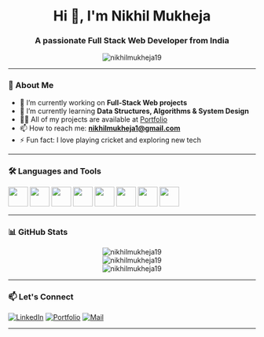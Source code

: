<h1 align="center">Hi 👋, I'm Nikhil Mukheja</h1>
<h3 align="center">A passionate Full Stack Web Developer from India</h3>

<p align="center">
  <img src="https://komarev.com/ghpvc/?username=nikhilmukheja19&label=Profile%20views&color=0e75b6&style=flat" alt="nikhilmukheja19" />
</p>

---

### 💫 About Me

- 🔭 I’m currently working on **Full-Stack Web projects**
- 🌱 I’m currently learning **Data Structures, Algorithms & System Design**
- 👨‍💻 All of my projects are available at [Portfolio](https://your-portfolio-link.com)
- 📫 How to reach me: **nikhilmukheja1@gmail.com**
- ⚡ Fun fact: I love playing cricket and exploring new tech

---

### 🛠️ Languages and Tools

<p align="left"> 
  <img src="https://cdn.jsdelivr.net/gh/devicons/devicon/icons/html5/html5-original.svg" width="40" height="40"/>
  <img src="https://cdn.jsdelivr.net/gh/devicons/devicon/icons/css3/css3-original.svg" width="40" height="40"/>
  <img src="https://cdn.jsdelivr.net/gh/devicons/devicon/icons/javascript/javascript-original.svg" width="40" height="40"/>
  <img src="https://cdn.jsdelivr.net/gh/devicons/devicon/icons/react/react-original.svg" width="40" height="40"/>
  <img src="https://cdn.jsdelivr.net/gh/devicons/devicon/icons/react/express-original.svg" width="40" height="40"/>
  <img src="https://cdn.jsdelivr.net/gh/devicons/devicon/icons/nodejs/nodejs-original.svg" width="40" height="40"/>
  <img src="https://cdn.jsdelivr.net/gh/devicons/devicon/icons/mongodb/mongodb-original.svg" width="40" height="40"/>
  <img src="https://cdn.jsdelivr.net/gh/devicons/devicon/icons/mongodb/typescript-original.svg" width="40" height="40"/>
</p>

---

### 📊 GitHub Stats

<p align="center">
  <img src="https://github-readme-stats.vercel.app/api?username=nikhilmukheja19&show_icons=true&locale=en&theme=tokyonight" alt="nikhilmukheja19" />
  <br/>
  <img src="https://github-readme-streak-stats.herokuapp.com/?user=nikhilmukheja19&theme=tokyonight" alt="nikhilmukheja19" />
  <br/>
  <img src="https://github-readme-stats.vercel.app/api/top-langs?username=nikhilmukheja19&layout=compact&theme=tokyonight" alt="nikhilmukheja19" />
</p>

---

### 📫 Let's Connect

[![LinkedIn](https://img.shields.io/badge/LinkedIn-blue?style=for-the-badge&logo=linkedin)](https://www.linkedin.com/in/nikhilmukheja/)
[![Portfolio](https://img.shields.io/badge/Portfolio-%23000000.svg?style=for-the-badge&logo=firefox&logoColor=white)](https://your-portfolio-link.com)
[![Mail](https://img.shields.io/badge/Email-D14836?style=for-the-badge&logo=gmail&logoColor=white)](mailto:nikhil@example.com)

---
